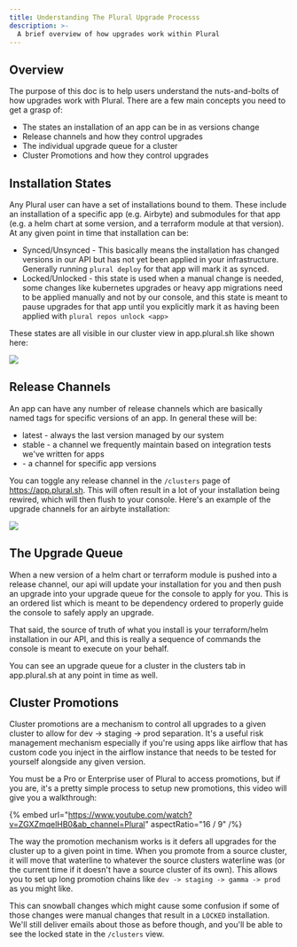 ```yaml
---
title: Understanding The Plural Upgrade Processs
description: >-
  A brief overview of how upgrades work within Plural
---
```


## Overview

The purpose of this doc is to help users understand the nuts-and-bolts of how upgrades work with Plural. There are a few main concepts you need to get a grasp of:

- The states an installation of an app can be in as versions change
- Release channels and how they control upgrades
- The individual upgrade queue for a cluster
- Cluster Promotions and how they control upgrades

## Installation States

Any Plural user can have a set of installations bound to them. These include an installation of a specific app (e.g. Airbyte) and submodules for that app (e.g. a helm chart at some version, and a terraform module at that version). At any given point in time that installation can be:

- Synced/Unsynced - This basically means the installation has changed versions in our API but has not yet been applied in your infrastructure. Generally running `plural deploy` for that app will mark it as synced.
- Locked/Unlocked - this state is used when a manual change is needed, some changes like kubernetes upgrades or heavy app migrations need to be applied manually and not by our console, and this state is meant to pause upgrades for that app until you explicitly mark it as having been applied with `plural repos unlock <app>`

These states are all visible in our cluster view in app.plural.sh like shown here:

![](/assets/inst-locked-unlocked.png)

## Release Channels

An app can have any number of release channels which are basically named tags for specific versions of an app. In general these will be:

- latest - always the last version managed by our system
- stable - a channel we frequently maintain based on integration tests we've written for apps
- <vsn> - a channel for specific app versions

You can toggle any release channel in the `/clusters` page of https://app.plural.sh. This will often result in a lot of your installation being rewired, which will then flush to your console. Here's an example of the upgrade channels for an airbyte installation:

![](/assets/upgrade-channel.png)

## The Upgrade Queue

When a new version of a helm chart or terraform module is pushed into a release channel, our api will update your installation for you and then push an upgrade into your upgrade queue for the console to apply for you. This is an ordered list which is meant to be dependency ordered to properly guide the console to safely apply an upgrade.

That said, the source of truth of what you install is your terraform/helm installation in our API, and this is really a sequence of commands the console is meant to execute on your behalf.

You can see an upgrade queue for a cluster in the clusters tab in app.plural.sh at any point in time as well.

## Cluster Promotions

Cluster promotions are a mechanism to control all upgrades to a given cluster to allow for dev -> staging -> prod separation. It's a useful risk management mechanism especially if you're using apps like airflow that has custom code you inject in the airflow instance that needs to be tested for yourself alongside any given version.

You must be a Pro or Enterprise user of Plural to access promotions, but if you are, it's a pretty simple process to setup new promotions, this video will give you a walkthrough:

{% embed url="https://www.youtube.com/watch?v=ZGXZmqelHB0&ab_channel=Plural" aspectRatio="16 / 9" /%}

The way the promotion mechanism works is it defers all upgrades for the cluster up to a given point in time. When you promote from a source cluster, it will move that waterline to whatever the source clusters waterline was (or the current time if it doesn't have a source cluster of its own). This allows you to set up long promotion chains like `dev -> staging -> gamma -> prod` as you might like.

This can snowball changes which might cause some confusion if some of those changes were manual changes that result in a `LOCKED` installation. We'll still deliver emails about those as before though, and you'll be able to see the locked state in the `/clusters` view.
